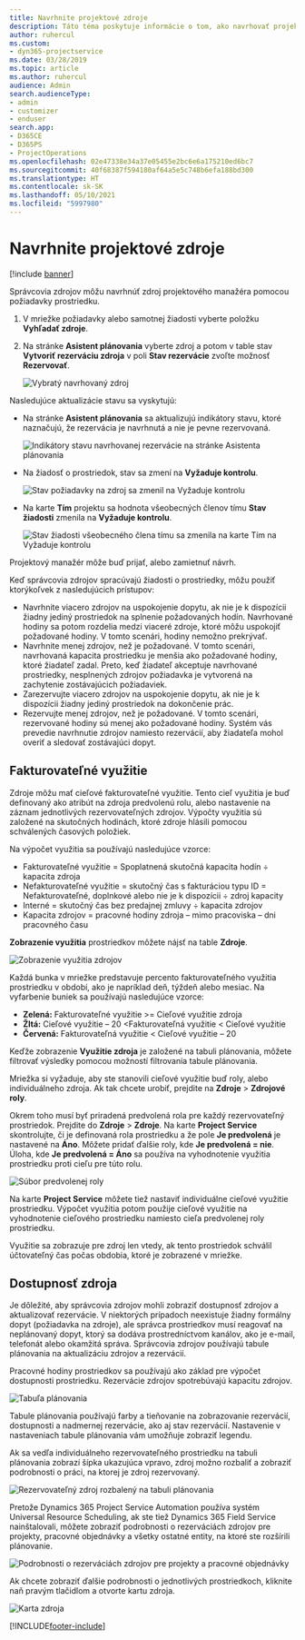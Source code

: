 ```yaml
---
title: Navrhnite projektové zdroje
description: Táto téma poskytuje informácie o tom, ako navrhovať projektové zdroje.
author: ruhercul
ms.custom:
- dyn365-projectservice
ms.date: 03/28/2019
ms.topic: article
ms.author: ruhercul
audience: Admin
search.audienceType:
- admin
- customizer
- enduser
search.app:
- D365CE
- D365PS
- ProjectOperations
ms.openlocfilehash: 02e47338e34a37e05455e2bc6e6a175210ed6bc7
ms.sourcegitcommit: 40f68387f594180af64a5e5c748b6efa188bd300
ms.translationtype: HT
ms.contentlocale: sk-SK
ms.lasthandoff: 05/10/2021
ms.locfileid: "5997980"
---
```

# <a name="propose-project-resources"></a>Navrhnite projektové zdroje

[!include [banner](../includes/psa-now-project-operations.md)]

Správcovia zdrojov môžu navrhnúť zdroj projektového manažéra pomocou požiadavky prostriedku.

1. V mriežke požiadavky alebo samotnej žiadosti vyberte položku **Vyhľadať zdroje**.
2. Na stránke **Asistent plánovania** vyberte zdroj a potom v table stav **Vytvoriť rezerváciu zdroja** v poli **Stav rezervácie** zvoľte možnosť **Rezervovať**.

    ![Vybratý navrhovaný zdroj](media/Resource-Management-image62.png)

Nasledujúce aktualizácie stavu sa vyskytujú:

- Na stránke **Asistent plánovania** sa aktualizujú indikátory stavu, ktoré naznačujú, že rezervácia je navrhnutá a nie je pevne rezervovaná.

    ![Indikátory stavu navrhovanej rezervácie na stránke Asistenta plánovania](media/Resource-Management-image63.png)

- Na žiadosť o prostriedok, stav sa zmení na **Vyžaduje kontrolu**.

    ![Stav požiadavky na zdroj sa zmenil na Vyžaduje kontrolu](media/Resource-Management-image64.png)

- Na karte **Tím** projektu sa hodnota všeobecných členov tímu **Stav žiadosti** zmenila na **Vyžaduje kontrolu**.

    ![Stav žiadosti všeobecného člena tímu sa zmenila na karte Tím na Vyžaduje kontrolu](media/Resource-Management-image48.png)

Projektový manažér môže buď prijať, alebo zamietnuť návrh.

Keď správcovia zdrojov spracúvajú žiadosti o prostriedky, môžu použiť ktorýkoľvek z nasledujúcich prístupov:

- Navrhnite viacero zdrojov na uspokojenie dopytu, ak nie je k dispozícii žiadny jediný prostriedok na splnenie požadovaných hodín. Navrhované hodiny sa potom rozdelia medzi viaceré zdroje, ktoré môžu uspokojiť požadované hodiny. V tomto scenári, hodiny nemožno prekrývať.
- Navrhnite menej zdrojov, než je požadované. V tomto scenári, navrhovaná kapacita prostriedku je menšia ako požadované hodiny, ktoré žiadateľ zadal. Preto, keď žiadateľ akceptuje navrhované prostriedky, nesplnených zdrojov požiadavka je vytvorená na zachytenie zostávajúcich požiadaviek.
- Zarezervujte viacero zdrojov na uspokojenie dopytu, ak nie je k dispozícii žiadny jediný prostriedok na dokončenie prác.
- Rezervujte menej zdrojov, než je požadované. V tomto scenári, rezervované hodiny sú menej ako požadované hodiny. Systém vás prevedie navrhnutie zdrojov namiesto rezervácií, aby žiadateľa mohol overiť a sledovať zostávajúci dopyt.

## <a name="billable-utilization"></a>Fakturovateľné využitie

Zdroje môžu mať cieľové fakturovateľné využitie. Tento cieľ využitia je buď definovaný ako atribút na zdroja predvolenú rolu, alebo nastavenie na záznam jednotlivých rezervovateľných zdrojov. Výpočty využitia sú založené na skutočných hodinách, ktoré zdroje hlásili pomocou schválených časových položiek.

Na výpočet využitia sa používajú nasledujúce vzorce:

- Fakturovateľné využitie = Spoplatnená skutočná kapacita hodín ÷ kapacita zdroja
- Nefakturovateľné využitie = skutočný čas s fakturáciou typu ID = Nefakturovateľné, doplnkové alebo nie je k dispozícii ÷ zdroj kapacity
- Interné = skutočný čas bez predajnej zmluvy ÷ kapacita zdrojov
- Kapacita zdrojov = pracovné hodiny zdroja – mimo pracoviska – dni pracovného času

**Zobrazenie využitia** prostriedkov môžete nájsť na table **Zdroje**.

![Zobrazenie využitia zdrojov](media/Resource-Management-image65.png)

Každá bunka v mriežke predstavuje percento fakturovateľného využitia prostriedku v období, ako je napríklad deň, týždeň alebo mesiac. Na vyfarbenie buniek sa používajú nasledujúce vzorce:

- **Zelená:** Fakturovateľné využitie \>= Cieľové využitie zdroja
- **Žltá:** Cieľové využitie – 20 \<Fakturovateľná využitie \< Cieľové využitie
- **Červená:** Fakturovateľná využitie \< Cieľové využitie – 20

Keďže zobrazenie **Využitie zdroja** je založené na tabuli plánovania, môžete filtrovať výsledky pomocou možností filtrovania tabule plánovania.

Mriežka si vyžaduje, aby ste stanovili cieľové využitie buď roly, alebo individuálneho zdroja. Ak tak chcete urobiť, prejdite na **Zdroje** \> **Zdrojové roly**.

Okrem toho musí byť priradená predvolená rola pre každý rezervovateľný prostriedok. Prejdite do **Zdroje** \> **Zdroje**. Na karte **Project Service** skontrolujte, či je definovaná rola prostriedku a že pole **Je predvolená** je nastavené na **Áno**. Môžete pridať ďalšie roly, kde **Je predvolená = nie**. Úloha, kde **Je predvolená = Áno** sa používa na vyhodnotenie využitia prostriedku proti cieľu pre túto rolu.

![Súbor predvolenej roly](media/Resource-Management-image67.png)

Na karte **Project Service** môžete tiež nastaviť individuálne cieľové využitie prostriedku. Výpočet využitia potom použije cieľové využitie na vyhodnotenie cieľového prostriedku namiesto cieľa predvolenej roly prostriedku.

Využitie sa zobrazuje pre zdroj len vtedy, ak tento prostriedok schválil účtovateľný čas počas obdobia, ktoré je zobrazené v mriežke.

## <a name="resource-availability"></a>Dostupnosť zdroja

Je dôležité, aby správcovia zdrojov mohli zobraziť dostupnosť zdrojov a aktualizovať rezervácie. V niektorých prípadoch neexistuje žiadny formálny dopyt (požiadavka na zdroje), ale správca prostriedkov musí reagovať na neplánovaný dopyt, ktorý sa dodáva prostredníctvom kanálov, ako je e-mail, telefonát alebo okamžitá správa. Správcovia zdrojov používajú tabule plánovania na aktualizáciu zdrojov a rezervácií.

Pracovné hodiny prostriedkov sa používajú ako základ pre výpočet dostupnosti prostriedku. Rezervácie zdrojov spotrebúvajú kapacitu zdrojov.

![Tabuľa plánovania](media/Resource-Management-image68.png)

Tabule plánovania používajú farby a tieňovanie na zobrazovanie rezervácií, dostupnosti a nadmernej rezervácie, ako aj stav rezervácií. Nastavenie v nastaveniach tabule plánovania vám umožňuje zobraziť legendu.

Ak sa vedľa individuálneho rezervovateľného prostriedku na tabuli plánovania zobrazí šípka ukazujúca vpravo, zdroj možno rozbaliť a zobraziť podrobnosti o práci, na ktorej je zdroj rezervovaný.

![Rezervovateľný zdroj rozbalený na tabuli plánovania](media/Resource-Management-image69.png)

Pretože Dynamics 365 Project Service Automation používa systém Universal Resource Scheduling, ak ste tiež Dynamics 365 Field Service nainštalovali, môžete zobraziť podrobnosti o rezerváciách zdrojov pre projekty, pracovné objednávky a všetky ostatné entity, na ktoré ste rozšírili plánovanie.

![Podrobnosti o rezerváciách zdrojov pre projekty a pracovné objednávky](media/Resource-Management-image70.png)

Ak chcete zobraziť ďalšie podrobnosti o jednotlivých prostriedkoch, kliknite naň pravým tlačidlom a otvorte kartu zdroja.

![Karta zdroja](media/Resource-Management-image71.png)


[!INCLUDE[footer-include](../includes/footer-banner.md)]